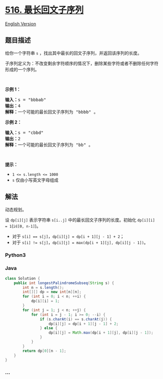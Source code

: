 # [516. 最长回文子序列](https://leetcode.cn/problems/longest-palindromic-subsequence)

[English Version](/solution/0500-0599/0516.Longest%20Palindromic%20Subsequence/README_EN.md)

## 题目描述

<!-- 这里写题目描述 -->

<p>给你一个字符串 <code>s</code> ，找出其中最长的回文子序列，并返回该序列的长度。</p>

<p>子序列定义为：不改变剩余字符顺序的情况下，删除某些字符或者不删除任何字符形成的一个序列。</p>

<p> </p>

<p><strong>示例 1：</strong></p>

<pre>
<strong>输入：</strong>s = "bbbab"
<strong>输出：</strong>4
<strong>解释：</strong>一个可能的最长回文子序列为 "bbbb" 。
</pre>

<p><strong>示例 2：</strong></p>

<pre>
<strong>输入：</strong>s = "cbbd"
<strong>输出：</strong>2
<strong>解释：</strong>一个可能的最长回文子序列为 "bb" 。
</pre>

<p> </p>

<p><strong>提示：</strong></p>

<ul>
	<li><code>1 <= s.length <= 1000</code></li>
	<li><code>s</code> 仅由小写英文字母组成</li>
</ul>

## 解法

<!-- 这里可写通用的实现逻辑 -->

动态规划。

设 `dp[i][j]` 表示字符串 `s[i..j]` 中的最长回文子序列的长度。初始化 `dp[i][i] = 1`(`i∈[0, n-1]`)。

-   对于 `s[i] == s[j]`，`dp[i][j] = dp[i + 1][j - 1] + 2`；
-   对于 `s[i] != s[j]`，`dp[i][j] = max(dp[i + 1][j], dp[i][j - 1])`。

<!-- tabs:start -->

### **Python3**

<!-- 这里可写当前语言的特殊实现逻辑 -->



### **Java**

<!-- 这里可写当前语言的特殊实现逻辑 -->

```java
class Solution {
    public int longestPalindromeSubseq(String s) {
        int n = s.length();
        int[][] dp = new int[n][n];
        for (int i = 0; i < n; ++i) {
            dp[i][i] = 1;
        }
        for (int j = 1; j < n; ++j) {
            for (int i = j - 1; i >= 0; --i) {
                if (s.charAt(i) == s.charAt(j)) {
                    dp[i][j] = dp[i + 1][j - 1] + 2;
                } else {
                    dp[i][j] = Math.max(dp[i + 1][j], dp[i][j - 1]);
                }
            }
        }
        return dp[0][n - 1];
    }
}
```









### **...**

```

```


